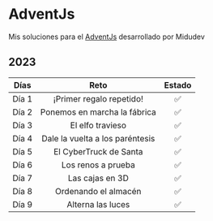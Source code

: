 # AdventJs

Mis soluciones para el [AdventJs](https://adventjs.dev/es) desarrollado por Midudev

## 2023

| Días  |              Reto               | Estado |
| :---: | :-----------------------------: | :----: |
| Día 1 |    ¡Primer regalo repetido!     |   ✅   |
| Día 2 |  Ponemos en marcha la fábrica   |   ✅   |
| Día 3 |        El elfo travieso         |   ✅   |
| Día 4 | Dale la vuelta a los paréntesis |   ✅   |
| Día 5 |     El CyberTruck de Santa      |   ✅   |
| Día 6 |       Los renos a prueba        |   ✅   |
| Día 7 |         Las cajas en 3D         |   ✅   |
| Día 8 |      Ordenando el almacén       |   ✅   |
| Día 9 |        Alterna las luces        |   ✅   |
